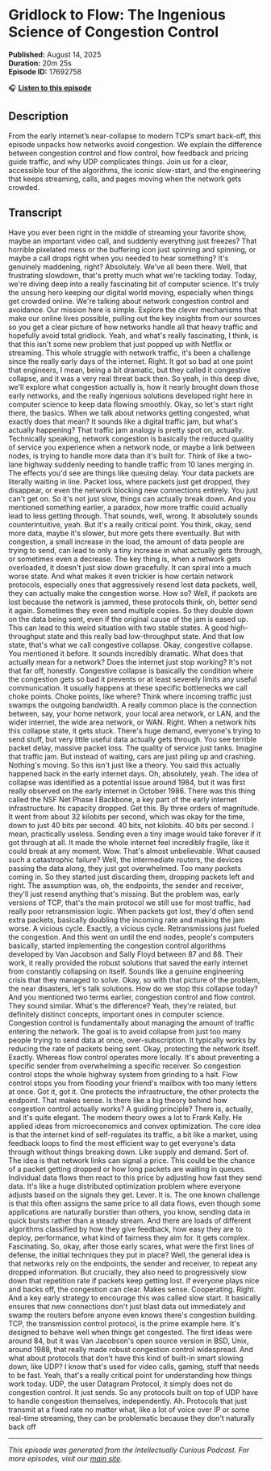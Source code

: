 # Gridlock to Flow: The Ingenious Science of Congestion Control

**Published:** August 14, 2025  
**Duration:** 20m 25s  
**Episode ID:** 17692758

🎧 **[Listen to this episode](https://intellectuallycurious.buzzsprout.com/2529712/episodes/17692758-gridlock-to-flow-the-ingenious-science-of-congestion-control)**

## Description

From the early internet’s near-collapse to modern TCP’s smart back-off, this episode unpacks how networks avoid congestion. We explain the difference between congestion control and flow control, how feedback and pricing guide traffic, and why UDP complicates things. Join us for a clear, accessible tour of the algorithms, the iconic slow-start, and the engineering that keeps streaming, calls, and pages moving when the network gets crowded.

## Transcript

Have you ever been right in the middle of streaming your favorite show, maybe an important video call, and suddenly everything just freezes? That horrible pixelated mess or the buffering icon just spinning and spinning, or maybe a call drops right when you needed to hear something? It's genuinely maddening, right? Absolutely. We've all been there. Well, that frustrating slowdown, that's pretty much what we're tackling today. Today, we're diving deep into a really fascinating bit of computer science. It's truly the unsung hero keeping our digital world moving, especially when things get crowded online. We're talking about network congestion control and avoidance. Our mission here is simple. Explore the clever mechanisms that make our online lives possible, pulling out the key insights from our sources so you get a clear picture of how networks handle all that heavy traffic and hopefully avoid total gridlock. Yeah, and what's really fascinating, I think, is that this isn't some new problem that just popped up with Netflix or streaming. This whole struggle with network traffic, it's been a challenge since the really early days of the internet. Right. It got so bad at one point that engineers, I mean, being a bit dramatic, but they called it congestive collapse, and it was a very real threat back then. So yeah, in this deep dive, we'll explore what congestion actually is, how it nearly brought down those early networks, and the really ingenious solutions developed right here in computer science to keep data flowing smoothly. Okay, so let's start right there, the basics. When we talk about networks getting congested, what exactly does that mean? It sounds like a digital traffic jam, but what's actually happening? That traffic jam analogy is pretty spot on, actually. Technically speaking, network congestion is basically the reduced quality of service you experience when a network node, or maybe a link between nodes, is trying to handle more data than it's built for. Think of like a two-lane highway suddenly needing to handle traffic from 10 lanes merging in. The effects you'd see are things like queuing delay. Your data packets are literally waiting in line. Packet loss, where packets just get dropped, they disappear, or even the network blocking new connections entirely. You just can't get on. So it's not just slow, things can actually break down. And you mentioned something earlier, a paradox, how more traffic could actually lead to less getting through. That sounds, well, wrong. It absolutely sounds counterintuitive, yeah. But it's a really critical point. You think, okay, send more data, maybe it's slower, but more gets there eventually. But with congestion, a small increase in the load, the amount of data people are trying to send, can lead to only a tiny increase in what actually gets through, or sometimes even a decrease. The key thing is, when a network gets overloaded, it doesn't just slow down gracefully. It can spiral into a much worse state. And what makes it even trickier is how certain network protocols, especially ones that aggressively resend lost data packets, well, they can actually make the congestion worse. How so? Well, if packets are lost because the network is jammed, these protocols think, oh, better send it again. Sometimes they even send multiple copies. So they double down on the data being sent, even if the original cause of the jam is eased up. This can lead to this weird situation with two stable states. A good high-throughput state and this really bad low-throughput state. And that low state, that's what we call congestive collapse. Okay, congestive collapse. You mentioned it before. It sounds incredibly dramatic. What does that actually mean for a network? Does the internet just stop working? It's not that far off, honestly. Congestive collapse is basically the condition where the congestion gets so bad it prevents or at least severely limits any useful communication. It usually happens at these specific bottlenecks we call choke points. Choke points, like where? Think where incoming traffic just swamps the outgoing bandwidth. A really common place is the connection between, say, your home network, your local area network, or LAN, and the wider internet, the wide area network, or WAN. Right. When a network hits this collapse state, it gets stuck. There's huge demand, everyone's trying to send stuff, but very little useful data actually gets through. You see terrible packet delay, massive packet loss. The quality of service just tanks. Imagine that traffic jam. But instead of waiting, cars are just piling up and crashing. Nothing's moving. So this isn't just like a theory. You said this actually happened back in the early internet days. Oh, absolutely, yeah. The idea of collapse was identified as a potential issue around 1984, but it was first really observed on the early internet in October 1986. There was this thing called the NSF Net Phase I Backbone, a key part of the early internet infrastructure. Its capacity dropped. Get this. By three orders of magnitude. It went from about 32 kilobits per second, which was okay for the time, down to just 40 bits per second. 40 bits, not kilobits. 40 bits per second. I mean, practically useless. Sending even a tiny image would take forever if it got through at all. It made the whole internet feel incredibly fragile, like it could break at any moment. Wow. That's almost unbelievable. What caused such a catastrophic failure? Well, the intermediate routers, the devices passing the data along, they just got overwhelmed. Too many packets coming in. So they started just discarding them, dropping packets left and right. The assumption was, oh, the endpoints, the sender and receiver, they'll just resend anything that's missing. But the problem was, early versions of TCP, that's the main protocol we still use for most traffic, had really poor retransmission logic. When packets got lost, they'd often send extra packets, basically doubling the incoming rate and making the jam worse. A vicious cycle. Exactly, a vicious cycle. Retransmissions just fueled the congestion. And this went on until the end nodes, people's computers basically, started implementing the congestion control algorithms developed by Van Jacobson and Sally Floyd between 87 and 88. Their work, it really provided the robust solutions that saved the early internet from constantly collapsing on itself. Sounds like a genuine engineering crisis that they managed to solve. Okay, so with that picture of the problem, the near disasters, let's talk solutions. How do we stop this collapse today? And you mentioned two terms earlier, congestion control and flow control. They sound similar. What's the difference? Yeah, they're related, but definitely distinct concepts, important ones in computer science. Congestion control is fundamentally about managing the amount of traffic entering the network. The goal is to avoid collapse from just too many people trying to send data at once, over-subscription. It typically works by reducing the rate of packets being sent. Okay, protecting the network itself. Exactly. Whereas flow control operates more locally. It's about preventing a specific sender from overwhelming a specific receiver. So congestion control stops the whole highway system from grinding to a halt. Flow control stops you from flooding your friend's mailbox with too many letters at once. Got it, got it. One protects the infrastructure, the other protects the endpoint. That makes sense. Is there like a big theory behind how congestion control actually works? A guiding principle? There is, actually, and it's quite elegant. The modern theory owes a lot to Frank Kelly. He applied ideas from microeconomics and convex optimization. The core idea is that the internet kind of self-regulates its traffic, a bit like a market, using feedback loops to find the most efficient way to get everyone's data through without things breaking down. Like supply and demand. Sort of. The idea is that network links can signal a price. This could be the chance of a packet getting dropped or how long packets are waiting in queues. Individual data flows then react to this price by adjusting how fast they send data. It's like a huge distributed optimization problem where everyone adjusts based on the signals they get. Lever. It is. The one known challenge is that this often assigns the same price to all data flows, even though some applications are naturally burstier than others, you know, sending data in quick bursts rather than a steady stream. And there are loads of different algorithms classified by how they give feedback, how easy they are to deploy, performance, what kind of fairness they aim for. It gets complex. Fascinating. So, okay, after those early scares, what were the first lines of defense, the initial techniques they put in place? Well, the general idea is that networks rely on the endpoints, the sender and receiver, to repeat any dropped information. But crucially, they also need to progressively slow down that repetition rate if packets keep getting lost. If everyone plays nice and backs off, the congestion can clear. Makes sense. Cooperating. Right. And a key early strategy to encourage this was called slow start. It basically ensures that new connections don't just blast data out immediately and swamp the routers before anyone even knows there's congestion building. TCP, the transmission control protocol, is the prime example here. It's designed to behave well when things get congested. The first ideas were around 84, but it was Van Jacobson's open source version in BSD, Unix, around 1988, that really made robust congestion control widespread. And what about protocols that don't have this kind of built-in smart slowing down, like UDP? I know that's used for video calls, gaming, stuff that needs to be fast. Yeah, that's a really critical point for understanding how things work today. UDP, the user Datagram Protocol, it simply does not do congestion control. It just sends. So any protocols built on top of UDP have to handle congestion themselves, independently. Ah. Protocols that just transmit at a fixed rate no matter what, like a lot of voice over IP or some real-time streaming, they can be problematic because they don't naturally back off

---
*This episode was generated from the Intellectually Curious Podcast. For more episodes, visit our [main site](https://intellectuallycurious.buzzsprout.com).*

